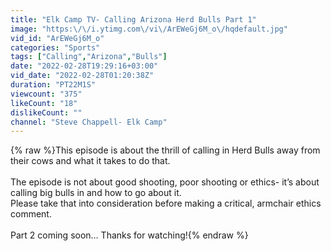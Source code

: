```yaml
---
title: "Elk Camp TV- Calling Arizona Herd Bulls Part 1"
image: "https:\/\/i.ytimg.com\/vi\/ArEWeGj6M_o\/hqdefault.jpg"
vid_id: "ArEWeGj6M_o"
categories: "Sports"
tags: ["Calling","Arizona","Bulls"]
date: "2022-02-28T19:29:16+03:00"
vid_date: "2022-02-28T01:20:38Z"
duration: "PT22M1S"
viewcount: "375"
likeCount: "18"
dislikeCount: ""
channel: "Steve Chappell- Elk Camp"
---
```

{% raw %}This episode is about the thrill of calling in Herd Bulls away from their cows and what it takes to do that. <br /><br />The episode is not about good shooting, poor shooting or ethics- it’s about calling big bulls in and how to go about it. <br />Please take that into consideration before making a critical, armchair ethics comment. <br /><br />Part 2 coming soon… Thanks for watching!{% endraw %}
